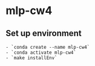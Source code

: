 # mlp-cw4




## Set up environment
    - `conda create --name mlp-cw4`
	- `conda activate mlp-cw4`
    - `make installEnv` 


